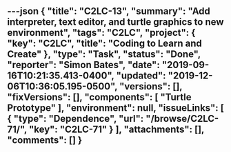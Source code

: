 ---json
{
  "title": "C2LC-13",
  "summary": "Add interpreter, text editor, and turtle graphics to new environment",
  "tags": "C2LC",
  "project": {
    "key": "C2LC",
    "title": "Coding to Learn and Create"
  },
  "type": "Task",
  "status": "Done",
  "reporter": "Simon Bates",
  "date": "2019-09-16T10:21:35.413-0400",
  "updated": "2019-12-06T10:36:05.195-0500",
  "versions": [],
  "fixVersions": [],
  "components": [
    "Turtle Prototype"
  ],
  "environment": null,
  "issueLinks": [
    {
      "type": "Dependence",
      "url": "/browse/C2LC-71/",
      "key": "C2LC-71"
    }
  ],
  "attachments": [],
  "comments": []
}
---

        